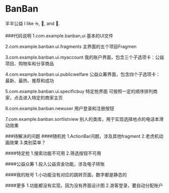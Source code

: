 # BanBan
半半公益
I like :coffee:, :bread:, and :dancer:.

###代码说明
1.com.example.banban,ui 
基本的UI文件

2.com.example.banban.ui.fragments 
主界面的五个项目Fragmen

3.com.example.banban.ui.myaccount 
我的账户界面，包含三个子选项卡：公益项目、购物车和分享商品

4.com.example.banban.ui.publicwelfare
公益众筹界面，包含四个子选项卡：最新、最热、推荐和成功

5.com.example.banban.ui.specificbuy
特定抢界面 可按照一定的顺序排列商家，点击进入特定的商家主页

6.com.example.banban.newuser
用户登录和注册按钮

7.com.example.banban.sortlistview
别人的类库，用于实现选择地点的电话本滑动效果

###待解决的问题
####随机抢
1.ActionBar问题，涉及其他fragment
2.老虎机动画效果
3.类别菜单？

####特定抢
1.搜索功能不可用
2.筛选按钮不可用

####公益众筹
1.投入公益资金功能，涉及电子转账

####我的账号
1.小功能没有对应的跳转页面，数字都是静态的

####更多
1.功能都没有实现，因为没有界面设计图
2.游客登录，要自动分配账户
